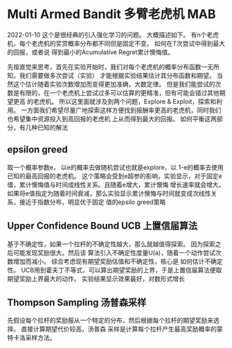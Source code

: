 # Multi Armed Bandit 多臂老虎机 MAB

2022-01-10
这个是很经典的引入强化学习的问题。 大概描述如下。
有n个老虎机，每个老虎机的奖赏概率分布都不同但是固定不变。 如何在T次尝试中得到最大的回报，或者说
得到最小的Acumulative Regret累计懊悔值。

先按直觉来思考，首先在实验开始时，我们对每个老虎机的概率分布函数一无所知，我们需要做多次尝试（实验）
才能根据实验结果估计其分布函数和期望。 当然这个估计随着实验次数增加而变得更加准确，大数定律。 
但是我们能尝试的次数是有限的，在一个老虎机上尝试过多可以估算的更精准，但有可能会错过其他期望更高
的老虎机。 所以这里面就涉及到两个问题，Explore & Exploit，探索和利用。 
一方面我们希望尽量广地探索这样方便找到报酬率更高的老虎机，同时我们也希望集中资源投入到高回报的老虎机
上从而得到最大的回报。 如何平衡这两部分，有几种已知的解法

## epsilon greed 
取一个概率参数e， 以e的概率去做随机尝试也就是explore，以 1-e的概率去使用已知的最高回报的老虎机。 
这个策略会受到e超参的影响，实验显示，对于固定e值，累计懊悔值与时间成线性关系。且随着e增大，累计懊悔
增长速率就会增大。 
如果将e值指定为随着时间衰减，那么实验显示累计懊悔与时间就变成次线性关系，接近于指数分布，明显优于固定
值的epsilo greed策略

## Upper Confidence Bound UCB 上置信届算法
基于不确定性，如果一个拉杆的不确定性越大，那么就越值得探索。 因为探索之后可能发现奖励很大。然后该
算法引入不确定性度量U(a)，随着一个动作尝试次数增加而减小。 综合考虑现有期望奖励估值和不确定性，核心是
如何估计不确定性。
UCB用到霍夫丁不等式，可以算出期望奖励的上界，于是上置信届算法便取期望奖励上界最大的动作。 
实验结果显示效果最好，对数形式增长

## Thompson Sampling 汤普森采样
先假设每个拉杆的奖励服从一个特定的分布，然后根据每个拉杆的期望奖励来选择。 直接计算期望代价较高，汤普森
采样是计算每个拉杆产生最高奖励概率的蒙特卡洛采样方法。



